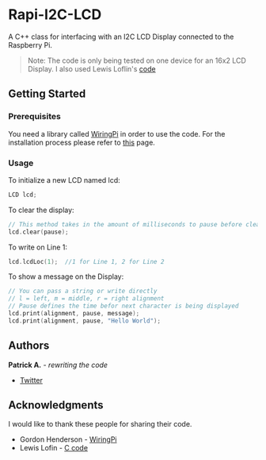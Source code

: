 # Rapi-I2C-LCD 

A C++ class for interfacing with an I2C LCD Display connected to the Raspberry Pi. 
> Note:
> The code is only being tested on one device for an 16x2 LCD Display. I also used Lewis Loflin's [code](http://www.bristolwatch.com/rpi/i2clcd.htm)

## Getting Started


### Prerequisites

You need a library called [WiringPi](http://wiringpi.com/) in order to use the code. For the installation process please refer to [this](http://wiringpi.com/download-and-install/) page.

### Usage

To initialize a new LCD named lcd:

```c++
LCD lcd;
```

To clear the display:

```c++
// This method takes in the amount of milliseconds to pause before clearing
lcd.clear(pause);
```

To write on Line 1:

```c++
lcd.lcdLoc(1);  //1 for Line 1, 2 for Line 2
```

To show a message on the Display:

```c++
// You can pass a string or write directly
// l = left, m = middle, r = right alignment
// Pause defines the time befor next character is being displayed
lcd.print(alignment, pause, message);
lcd.print(alignment, pause, "Hello World");
```

## Authors

**Patrick A.** - *rewriting the code*

* [Twitter](http://www.bristolwatch.com/rpi/i2clcd.htm)


## Acknowledgments

I would like to thank these people for sharing their code.

* Gordon Henderson - [WiringPi](http://wiringpi.com/)
* Lewis Lofin - [C code](http://www.bristolwatch.com/rpi/i2clcd.htm)

